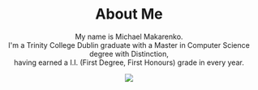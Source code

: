 <div align="center">
  
  # About Me
  
  My name is Michael Makarenko.  
  I'm a Trinity College Dublin graduate with a Master in Computer Science degree with Distinction,   
  having earned a I.I. (First Degree, First Honours) grade in every year.
  
  [![](https://img.shields.io/badge/B.A.(Mod)%20+%20MCS-TCD%202019--2024-brightgreen)](https://www.tcd.ie/courses/undergraduate/courses/computer-science)
  
</div>
